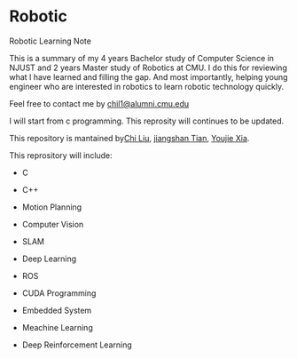 # Robotic

Robotic Learning Note

This is a summary of my 4 years Bachelor study of  Computer Science in NJUST and 2 years Master study of Robotics at CMU.
I do this for reviewing what I have learned and filling the gap. And most importantly, helping young engineer who are interested in robotics to learn robotic technology quickly.

Feel free to contact me by chil1@alumni.cmu.edu

I will start from c programming. This reprosity will continues to be updated. 

This repository is mantained by[Chi Liu](https://github.com/AmosLewis), [jiangshan Tian](https://github.com/tianjiangshan), [Youjie Xia](https://github.com/YoujieXia).



This reprository will include:

- C

- C++

- Motion Planning

- Computer Vision

- SLAM

- Deep Learning

- ROS

- CUDA Programming

- Embedded System

- Meachine Learning

- Deep Reinforcement Learning

